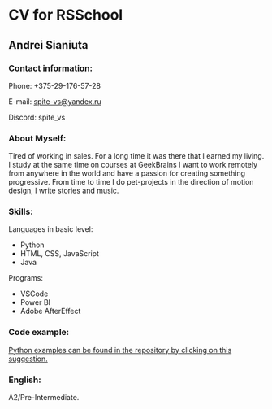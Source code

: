 # CV for RSSchool

## Andrei Sianiuta

### Contact information:
Phone: +375-29-176-57-28

E-mail: spite-vs@yandex.ru

Discord: spite_vs

### About Myself:
Tired of working in sales.
For a long time it was there that I earned my living. I study at the same time on courses at GeekBrains
I want to work remotely from anywhere in the world and have a passion for creating something progressive.
From time to time I do pet-projects in the direction of motion design, I write stories and music.

### Skills:

Languages in basic level:
- Python
- HTML, CSS, JavaScript
- Java 

Programs:
- VSCode
- Power BI
- Adobe AfterEffect

### Code example:
[Python examples can be found in the repository by clicking on this suggestion.](https://github.com/spite-vs/GB_Python)

### English:
A2/Pre-Intermediate.